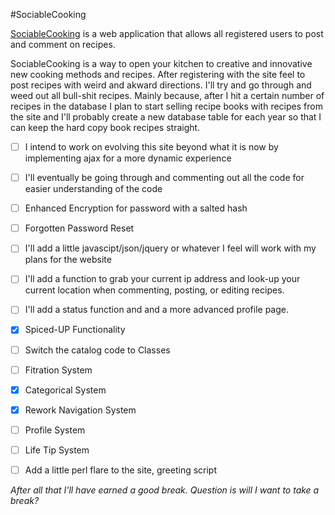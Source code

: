 #SociableCooking

[SociableCooking](http://www.sociablecooking.com/) is a web application that allows all registered users to post and comment on recipes.

SociableCooking is a way to open your kitchen to creative and innovative new cooking methods and recipes. After
registering with the site feel to post recipes with weird and akward directions. I'll try and go through and weed out
all bull-shit recipes. Mainly because, after I hit a certain number of recipes in the database I plan to start selling
recipe books with recipes from the site and I'll probably create a new database table for each year so that I can keep
the hard copy book recipes straight.

* [ ] I intend to work on evolving this site beyond what it is now by implementing ajax for a more dynamic experience

* [ ] I'll eventually be going through and commenting out all the code for easier understanding of the code

* [ ] Enhanced Encryption for password with a salted hash

* [ ] Forgotten Password Reset

* [ ] I'll add a little javascipt/json/jquery or whatever I feel will work with my plans for the website

* [ ] I'll add a function to grab your current ip address and look-up your current location when commenting,
posting, or editing recipes.

* [ ] I'll add a status function and and a more advanced profile page.

* [x] Spiced-UP Functionality

* [ ] Switch the catalog code to Classes

* [ ] Fitration System

* [x] Categorical System

* [x] Rework Navigation System

* [ ] Profile System

* [ ] Life Tip System

* [ ] Add a little perl flare to the site, greeting script

*After all that I'll have earned a good break. Question is will I want to take a break?*
